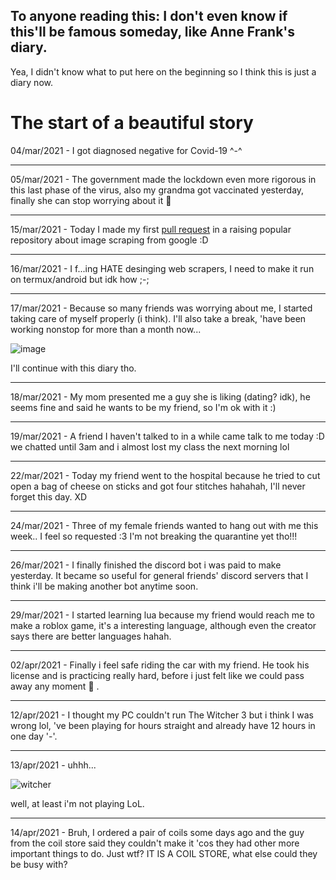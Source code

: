 ## To anyone reading this: I don't even know if this'll be famous someday, like Anne Frank's diary.

Yea, I didn't know what to put here on the beginning so I think this is just a diary now.

# The start of a beautiful story

04/mar/2021 - I got diagnosed negative for Covid-19 ^-^

---

05/mar/2021 - The government made the lockdown even more rigorous in this last phase
  of the virus, also my grandma got vaccinated yesterday, finally she can stop
  worrying about it :slightly_smiling_face:
  
---

15/mar/2021 - Today I made my first [pull request](https://github.com/pevers/images-scraper/pull/64) in a raising popular repository about image scraping from google :D

---

16/mar/2021 - I f...ing HATE desinging web scrapers, I need to make it run on termux/android but idk how ;-;

---

17/mar/2021 - Because so many friends was worrying about me, I started taking care of myself properly (i think). I'll also take a break,
  'have been working nonstop for more than a month now...

![image](https://user-images.githubusercontent.com/79072876/111484997-00a7ec00-8715-11eb-99e2-cba68a0d55bf.png)

  I'll continue with this diary tho.

---

18/mar/2021 - My mom presented me a guy she is liking (dating? idk), he seems fine and said he wants to be my friend, so I'm ok with it :)

---

19/mar/2021 - A friend I haven't talked to in a while came talk to me today :D we chatted until 3am and i almost lost my class the next morning lol

---

22/mar/2021 - Today my friend went to the hospital because he tried to cut open a bag of cheese on sticks and got four stitches hahahah, I'll never forget this day. XD

---

24/mar/2021 - Three of my female friends wanted to hang out with me this week.. I feel so requested :3 I'm not breaking the quarantine yet tho!!!

---

26/mar/2021 - I finally finished the discord bot i was paid to make yesterday. It became so useful for general friends' discord servers that I think i'll be making another bot anytime soon.

---

29/mar/2021 - I started learning lua because my friend would reach me to make a roblox game, it's a interesting language, although even the creator says there are better languages hahah.

---

02/apr/2021 - Finally i feel safe riding the car with my friend. He took his license and is practicing really hard, before i just felt like we could pass away any moment 🤣 .

---

12/apr/2021 - I thought my PC couldn't run The Witcher 3 but i think I was wrong lol, 've been playing for hours straight and already have 12 hours in one day '-'.

---

13/apr/2021 - uhhh...

![witcher](https://user-images.githubusercontent.com/79072876/115949133-23ae8400-a4a9-11eb-9392-bea835934d6f.png)

well, at least i'm not playing LoL.

---

14/apr/2021 - Bruh, I ordered a pair of coils some days ago and the guy from the coil store said they couldn't make it 'cos they had other more important things to do. Just wtf? IT IS A COIL STORE, what else could they be busy with?
